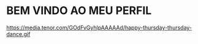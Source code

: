 # BEM VINDO AO MEU PERFIL 
https://media.tenor.com/GOdFvGyhlpAAAAAd/happy-thursday-thursday-dance.gif
